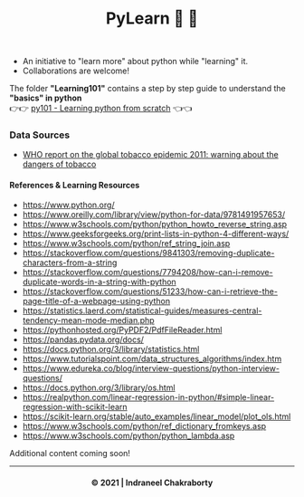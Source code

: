 <h1 style="text-align: center;">PyLearn 🐍 🐍  </h1><br>
 
- An initiative to "learn more" about python while "learning" it. 
- Collaborations are welcome! <br>

The folder **"Learning101"** contains a step by step guide to understand the **"basics" in python**
<br>👉👉 <a href="https://sites.google.com/view/indraneelchakraborty/blogs/py101">py101 - Learning python from scratch</a> 👈👈

### Data Sources
* <a href="https://www.who.int/tobacco/global_report/2011/full_dataset/en/">WHO report on the global tobacco epidemic 2011: warning about the dangers of tobacco </a>

#### References & Learning Resources
* https://www.python.org/
* https://www.oreilly.com/library/view/python-for-data/9781491957653/
* https://www.w3schools.com/python/python_howto_reverse_string.asp
* https://www.geeksforgeeks.org/print-lists-in-python-4-different-ways/
* https://www.w3schools.com/python/ref_string_join.asp
* https://stackoverflow.com/questions/9841303/removing-duplicate-characters-from-a-string
* https://stackoverflow.com/questions/7794208/how-can-i-remove-duplicate-words-in-a-string-with-python
* https://stackoverflow.com/questions/51233/how-can-i-retrieve-the-page-title-of-a-webpage-using-python
* https://statistics.laerd.com/statistical-guides/measures-central-tendency-mean-mode-median.php
* https://pythonhosted.org/PyPDF2/PdfFileReader.html
* https://pandas.pydata.org/docs/
* https://docs.python.org/3/library/statistics.html
* https://www.tutorialspoint.com/data_structures_algorithms/index.htm
* https://www.edureka.co/blog/interview-questions/python-interview-questions/
* https://docs.python.org/3/library/os.html
* https://realpython.com/linear-regression-in-python/#simple-linear-regression-with-scikit-learn
* https://scikit-learn.org/stable/auto_examples/linear_model/plot_ols.html
* https://www.w3schools.com/python/ref_dictionary_fromkeys.asp
* https://www.w3schools.com/python/python_lambda.asp


Additional content coming soon!

<hr><h4 style="text-align: center;">
&#169; 2021 | Indraneel Chakraborty </h4>
